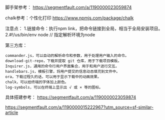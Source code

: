 脚手架参考：
https://segmentfault.com/a/1190000023059874

chalk参考：个性化打印
https://www.npmjs.com/package/chalk


注意点：
1.链接命令：执行npm link，把命令链接到全局，相当于全局安装项目。
2.#!/us/bin/env node   // 指定解析环境为node


第三方库：

```
commander.js，可以自动的解析命令和参数，用于处理用户输入的命令。
download-git-repo，下载并提取 git 仓库，用于下载项目模板。
Inquirer.js，通用的命令行用户界面集合，用于和用户进行交互。
handlebars.js，模板引擎，将用户提交的信息动态填充到文件中。
ora，下载过程久的话，可以用于显示下载中的动画效果。
chalk，可以给终端的字体加上颜色。
log-symbols，可以在终端上显示出 √ 或 × 等的图标。

```

具体搭建参考：
https://segmentfault.com/a/1190000023059874

https://segmentfault.com/a/1190000015222967?utm_source=sf-similar-article